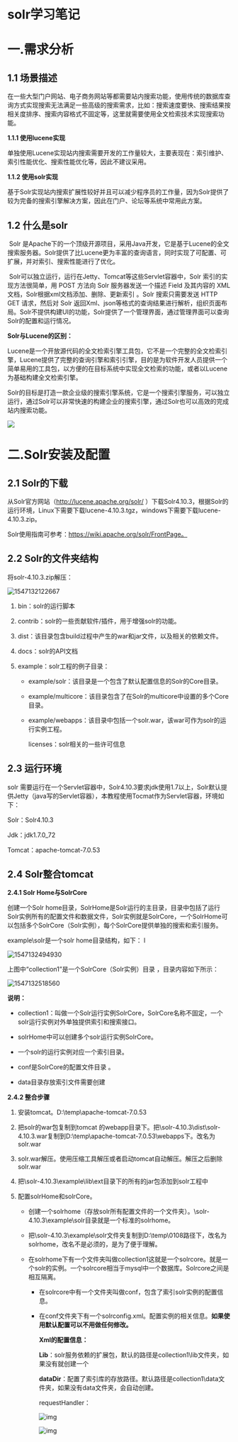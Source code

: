 # solr学习笔记

# 一.需求分析

## 1.1 场景描述

​	在一些大型门户网站、电子商务网站等都需要站内搜索功能，使用传统的数据库查询方式实现搜索无法满足一些高级的搜索需求，比如：搜索速度要快、搜索结果按相关度排序、搜索内容格式不固定等，这里就需要使用全文检索技术实现搜索功能。 

**1.1.1 使用lucene实现**

​	单独使用Lucene实现站内搜索需要开发的工作量较大，主要表现在：索引维护、索引性能优化、搜索性能优化等，因此不建议采用。 

**1.1.2 使用solr实现**

​	基于Solr实现站内搜索扩展性较好并且可以减少程序员的工作量，因为Solr提供了较为完备的搜索引擎解决方案，因此在门户、论坛等系统中常用此方案。

 ## 1.2 什么是solr

​	Solr 是Apache下的一个顶级开源项目，采用Java开发，它是基于Lucene的全文搜索服务器。Solr提供了比Lucene更为丰富的查询语言，同时实现了可配置、可扩展，并对索引、搜索性能进行了优化。  

​	Solr可以独立运行，运行在Jetty、Tomcat等这些Servlet容器中，Solr 索引的实现方法很简单，用 POST 方法向 Solr 服务器发送一个描述 Field 及其内容的 XML 文档，Solr根据xml文档添加、删除、更新索引 。Solr 搜索只需要发送 HTTP GET 请求，然后对 Solr 返回Xml、json等格式的查询结果进行解析，组织页面布局。Solr不提供构建UI的功能，Solr提供了一个管理界面，通过管理界面可以查询Solr的配置和运行情况。 

**Solr与Lucene的区别：** 

​	Lucene是一个开放源代码的全文检索引擎工具包，它不是一个完整的全文检索引擎，Lucene提供了完整的查询引擎和索引引擎，目的是为软件开发人员提供一个简单易用的工具包，以方便的在目标系统中实现全文检索的功能，或者以Lucene为基础构建全文检索引擎。 

​	Solr的目标是打造一款企业级的搜索引擎系统，它是一个搜索引擎服务，可以独立运行，通过Solr可以非常快速的构建企业的搜索引擎，通过Solr也可以高效的完成站内搜索功能。 

![](image/17.png)

# 二.Solr安装及配置

## 2.1 Solr的下载

从Solr官方网站（http://lucene.apache.org/solr/ ）下载Solr4.10.3，根据Solr的运行环境，Linux下需要下载lucene-4.10.3.tgz，windows下需要下载lucene-4.10.3.zip。

Solr使用指南可参考：https://wiki.apache.org/solr/FrontPage。

## 2.2 Solr的文件夹结构

将solr-4.10.3.zip解压：

![1547132122667](image/18.png)

1. bin：solr的运行脚本

2. contrib：solr的一些贡献软件/插件，用于增强solr的功能。

3. dist：该目录包含build过程中产生的war和jar文件，以及相关的依赖文件。

4. docs：solr的API文档

5. example：solr工程的例子目录：

   * example/solr：该目录是一个包含了默认配置信息的Solr的Core目录。

   * example/multicore：该目录包含了在Solr的multicore中设置的多个Core目录。 

   * example/webapps：该目录中包括一个solr.war，该war可作为solr的运行实例工程。

     licenses：solr相关的一些许可信息

## 2.3 运行环境

solr 需要运行在一个Servlet容器中，Solr4.10.3要求jdk使用1.7以上，Solr默认提供Jetty（java写的Servlet容器），本教程使用Tocmat作为Servlet容器，环境如下： 

Solr：Solr4.10.3

Jdk：jdk1.7.0_72

Tomcat：apache-tomcat-7.0.53

## 2.4 Solr整合tomcat

**2.4.1 Solr Home与SolrCore**

创建一个Solr home目录，SolrHome是Solr运行的主目录，目录中包括了运行Solr实例所有的配置文件和数据文件，Solr实例就是SolrCore，一个SolrHome可以包括多个SolrCore（Solr实例），每个SolrCore提供单独的搜索和索引服务。

example\solr是一个solr home目录结构，如下： l

![1547132494930](image/19.png)

上图中“collection1”是一个SolrCore（Solr实例）目录 ，目录内容如下所示： 

![1547132518560](image/20.png)

**说明：**

* collection1：叫做一个Solr运行实例SolrCore，SolrCore名称不固定，一个solr运行实例对外单独提供索引和搜索接口。

* solrHome中可以创建多个solr运行实例SolrCore。
* 一个solr的运行实例对应一个索引目录。
* conf是SolrCore的配置文件目录 。
* data目录存放索引文件需要创建

**2.4.2 整合步骤**

1. 安装tomcat。D:\temp\apache-tomcat-7.0.53

2. 把solr的war包复制到tomcat 的webapp目录下。把\solr-4.10.3\dist\solr-4.10.3.war复制到D:\temp\apache-tomcat-7.0.53\webapps下。改名为solr.war

3. solr.war解压。使用压缩工具解压或者启动tomcat自动解压。解压之后删除solr.war

4. 把\solr-4.10.3\example\lib\ext目录下的所有的jar包添加到solr工程中

5. 配置solrHome和solrCore。

   * 创建一个solrhome（存放solr所有配置文件的一个文件夹）。\solr-4.10.3\example\solr目录就是一个标准的solrhome。

   * 把\solr-4.10.3\example\solr文件夹复制到D:\temp\0108路径下，改名为solrhome，改名不是必须的，是为了便于理解。 

   * 在solrhome下有一个文件夹叫做collection1这就是一个solrcore。就是一个solr的实例。一个solrcore相当于mysql中一个数据库。Solrcore之间是相互隔离。 

     * 在solrcore中有一个文件夹叫做conf，包含了索引solr实例的配置信息。 

     * 在conf文件夹下有一个solrconfig.xml。配置实例的相关信息。**如果使用默认配置可以不用做任何修改。**

       **Xml的配置信息：**

       **Lib**：solr服务依赖的扩展包，默认的路径是collection1\lib文件夹，如果没有就创建一个

       **dataDir**：配置了索引库的存放路径。默认路径是collection1\data文件夹，如果没有data文件夹，会自动创建。

       requestHandler：

       ![img](image/21.png) 

       ![img](image/22.png)

       



